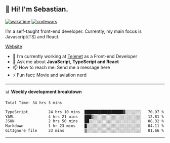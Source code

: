 ## 👋 Hi! I'm Sebastian.

[![wakatime](https://wakatime.com/badge/user/df0036c6-328a-4a39-be9b-e49417ed22a1.svg)](https://wakatime.com/@df0036c6-328a-4a39-be9b-e49417ed22a1)
[![codewars](https://www.codewars.com/users/sebavuye/badges/small)](https://www.codewars.com/users/sebavuye)

I’m a self-taught front-end developer. Currently, my main focus is Javascript(TS) and React.

[Website](https://sebastianvuye.be)

- 🔭 I’m currently working at [Telenet](https://telenet.be/) as a Front-end Developer
- 💬 Ask me about **JavaScript, TypeScript and React**
- 📫 How to reach me: Send me a message here
- ⚡ Fun fact: Movie and aviation nerd

-------

📊 **Weekly development breakdown**

<!--START_SECTION:waka-->

```txt
Total Time: 34 hrs 3 mins

TypeScript         24 hrs 10 mins  █████████████████▓░░░░░░░   70.97 %
YAML               4 hrs 21 mins   ███▒░░░░░░░░░░░░░░░░░░░░░   12.81 %
JSON               2 hrs 50 mins   ██░░░░░░░░░░░░░░░░░░░░░░░   08.32 %
Markdown           1 hr 23 mins    █░░░░░░░░░░░░░░░░░░░░░░░░   04.11 %
GitIgnore file     33 mins         ▒░░░░░░░░░░░░░░░░░░░░░░░░   01.66 %
```

<!--END_SECTION:waka-->
-------
